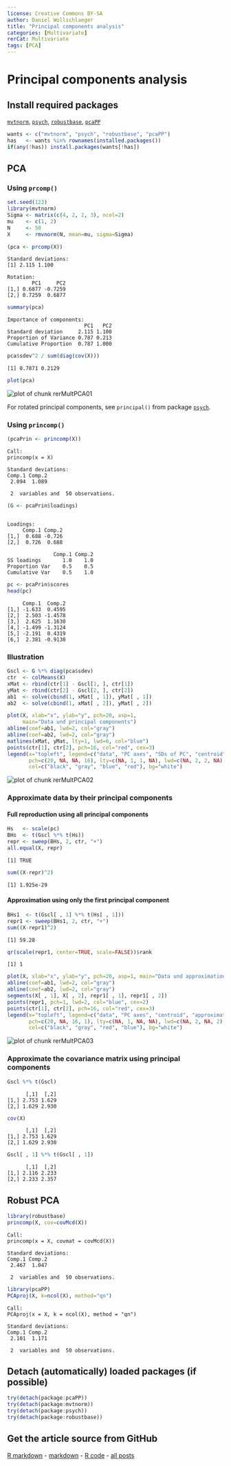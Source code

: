 ```yaml
---
license: Creative Commons BY-SA
author: Daniel Wollschlaeger
title: "Principal components analysis"
categories: [Multivariate]
rerCat: Multivariate
tags: [PCA]
---
```


Principal components analysis
=========================

Install required packages
-------------------------

[`mvtnorm`](http://cran.r-project.org/package=mvtnorm), [`psych`](http://cran.r-project.org/package=psych), [`robustbase`](http://cran.r-project.org/package=robustbase), [`pcaPP`](http://cran.r-project.org/package=pcaPP)


```r
wants <- c("mvtnorm", "psych", "robustbase", "pcaPP")
has   <- wants %in% rownames(installed.packages())
if(any(!has)) install.packages(wants[!has])
```


PCA
-------------------------
    
### Using `prcomp()`


```r
set.seed(123)
library(mvtnorm)
Sigma <- matrix(c(4, 2, 2, 3), ncol=2)
mu    <- c(1, 2)
N     <- 50
X     <- rmvnorm(N, mean=mu, sigma=Sigma)
```



```r
(pca <- prcomp(X))
```

```
Standard deviations:
[1] 2.115 1.100

Rotation:
        PC1     PC2
[1,] 0.6877 -0.7259
[2,] 0.7259  0.6877
```



```r
summary(pca)
```

```
Importance of components:
                         PC1   PC2
Standard deviation     2.115 1.100
Proportion of Variance 0.787 0.213
Cumulative Proportion  0.787 1.000
```

```r
pca$sdev^2 / sum(diag(cov(X)))
```

```
[1] 0.7871 0.2129
```



```r
plot(pca)
```

![plot of chunk rerMultPCA01](../content/assets/figure/rerMultPCA01.png) 


For rotated principal components, see `principal()` from package [`psych`](http://cran.r-project.org/package=psych).

### Using `princomp()`


```r
(pcaPrin <- princomp(X))
```

```
Call:
princomp(x = X)

Standard deviations:
Comp.1 Comp.2 
 2.094  1.089 

 2  variables and  50 observations.
```

```r
(G <- pcaPrin$loadings)
```

```

Loadings:
     Comp.1 Comp.2
[1,]  0.688 -0.726
[2,]  0.726  0.688

               Comp.1 Comp.2
SS loadings       1.0    1.0
Proportion Var    0.5    0.5
Cumulative Var    0.5    1.0
```

```r
pc <- pcaPrin$scores
head(pc)
```

```
     Comp.1  Comp.2
[1,] -1.633  0.4595
[2,]  2.503 -1.4578
[3,]  2.625  1.1630
[4,] -1.499 -1.3124
[5,] -2.191  0.4319
[6,]  2.381 -0.9130
```


### Illustration


```r
Gscl <- G %*% diag(pca$sdev)
ctr  <- colMeans(X)
xMat <- rbind(ctr[1] - Gscl[1, ], ctr[1])
yMat <- rbind(ctr[2] - Gscl[2, ], ctr[2])
ab1  <- solve(cbind(1, xMat[ , 1]), yMat[ , 1])
ab2  <- solve(cbind(1, xMat[ , 2]), yMat[ , 2])
```



```r
plot(X, xlab="x", ylab="y", pch=20, asp=1,
     main="Data und principal components")
abline(coef=ab1, lwd=2, col="gray")
abline(coef=ab2, lwd=2, col="gray")
matlines(xMat, yMat, lty=1, lwd=6, col="blue")
points(ctr[1], ctr[2], pch=16, col="red", cex=3)
legend(x="topleft", legend=c("data", "PC axes", "SDs of PC", "centroid"),
       pch=c(20, NA, NA, 16), lty=c(NA, 1, 1, NA), lwd=c(NA, 2, 2, NA),
       col=c("black", "gray", "blue", "red"), bg="white")
```

![plot of chunk rerMultPCA02](../content/assets/figure/rerMultPCA02.png) 


### Approximate data by their principal components

#### Full reproduction using all principal components


```r
Hs   <- scale(pc)
BHs  <- t(Gscl %*% t(Hs))
repr <- sweep(BHs, 2, ctr, "+")
all.equal(X, repr)
```

```
[1] TRUE
```

```r
sum((X-repr)^2)
```

```
[1] 1.925e-29
```


#### Approximation using only the first principal component


```r
BHs1  <- t(Gscl[ , 1] %*% t(Hs[ , 1]))
repr1 <- sweep(BHs1, 2, ctr, "+")
sum((X-repr1)^2)
```

```
[1] 59.28
```

```r
qr(scale(repr1, center=TRUE, scale=FALSE))$rank
```

```
[1] 1
```



```r
plot(X, xlab="x", ylab="y", pch=20, asp=1, main="Data und approximation")
abline(coef=ab1, lwd=2, col="gray")
abline(coef=ab2, lwd=2, col="gray")
segments(X[ , 1], X[ , 2], repr1[ , 1], repr1[ , 2])
points(repr1, pch=1, lwd=2, col="blue", cex=2)
points(ctr[1], ctr[2], pch=16, col="red", cex=3)
legend(x="topleft", legend=c("data", "PC axes", "centroid", "approximation"),
       pch=c(20, NA, 16, 1), lty=c(NA, 1, NA, NA), lwd=c(NA, 2, NA, 2),
       col=c("black", "gray", "red", "blue"), bg="white")
```

![plot of chunk rerMultPCA03](../content/assets/figure/rerMultPCA03.png) 


### Approximate the covariance matrix using principal components


```r
Gscl %*% t(Gscl)
```

```
      [,1]  [,2]
[1,] 2.753 1.629
[2,] 1.629 2.930
```

```r
cov(X)
```

```
      [,1]  [,2]
[1,] 2.753 1.629
[2,] 1.629 2.930
```

```r
Gscl[ , 1] %*% t(Gscl[ , 1])
```

```
      [,1]  [,2]
[1,] 2.116 2.233
[2,] 2.233 2.357
```


Robust PCA
-------------------------


```r
library(robustbase)
princomp(X, cov=covMcd(X))
```

```
Call:
princomp(x = X, covmat = covMcd(X))

Standard deviations:
Comp.1 Comp.2 
 2.467  1.047 

 2  variables and  50 observations.
```



```r
library(pcaPP)
PCAproj(X, k=ncol(X), method="qn")
```

```
Call:
PCAproj(x = X, k = ncol(X), method = "qn")

Standard deviations:
Comp.1 Comp.2 
 2.101  1.171 

 2  variables and  50 observations.
```


Detach (automatically) loaded packages (if possible)
-------------------------


```r
try(detach(package:pcaPP))
try(detach(package:mvtnorm))
try(detach(package:psych))
try(detach(package:robustbase))
```


Get the article source from GitHub
----------------------------------------------

[R markdown](https://github.com/dwoll/RExRepos/raw/master/Rmd/multPCA.Rmd) - [markdown](https://github.com/dwoll/RExRepos/raw/master/md/multPCA.md) - [R code](https://github.com/dwoll/RExRepos/raw/master/R/multPCA.R) - [all posts](https://github.com/dwoll/RExRepos/)
